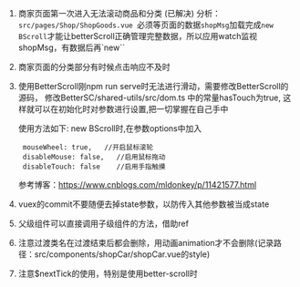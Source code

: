 1. 商家页面第一次进入无法滚动商品和分类 (已解决)
    分析：`src/pages/Shop/ShopGoods.vue `必须等页面的数据`shopMsg`加载完成`new BScroll`才能让betterScroll正确管理完整数据，所以应用watch监视shopMsg，有数据后再`new``
    <br>
2. 商家页面的分类部分有时候点击响应不及时

3. 使用BetterScroll刚npm run serve时无法进行滑动，需要修改BetterScroll的源码，
      修改BetterSC/shared-utils/src/dom.ts 中的常量hasTouch为true, 
      这样就可以在初始化时对参数进行设置,把一切掌握在自己手中

      使用方法如下:
        new BScroll时,在参数options中加入

        mouseWheel: true,   //开启鼠标滚轮
        disableMouse: false,   //启用鼠标拖动
        disableTouch: false    //启用手指触摸
      参考博客：https://www.cnblogs.com/mldonkey/p/11421577.html

4. vuex的commit不要随便去掉state参数，以防传入其他参数被当成state

5. 父级组件可以直接调用子级组件的方法，借助ref

6. 注意过渡类名在过渡结束后都会删除，用动画animation才不会删除(记录路径：src/components/shopCar/shopCar.vue的style)

7. 注意$nextTick的使用，特别是使用better-scroll时